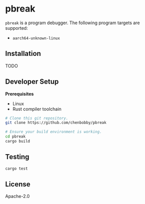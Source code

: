 # pbreak

`pbreak` is a program debugger. The following program targets are supported:

- `aarch64-unknown-linux`

## Installation

TODO

## Developer Setup

**Prerequisites**
- Linux
- Rust compiler toolchain

```bash
# Clone this git repository.
git clone https://github.com/chenbobby/pbreak

# Ensure your build environment is working.
cd pbreak
cargo build
```

## Testing

```bash
cargo test
```

## License

Apache-2.0
